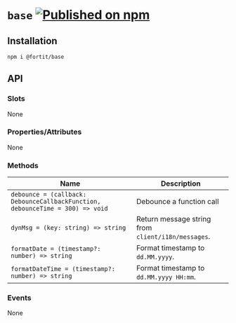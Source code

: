 # `base` [![Published on npm](https://img.shields.io/npm/v/@fortit/base.svg)](https://www.npmjs.com/package/@fortit/base)

## Installation

```sh
npm i @fortit/base
```

## API

### Slots

None

### Properties/Attributes

None

### Methods

| Name                                                                          | Description                                        |
| ----------------------------------------------------------------------------- | -------------------------------------------------- |
| `debounce = (callback: DebounceCallbackFunction, debounceTime = 300) => void` | Debounce a function call                           |
| `dynMsg = (key: string) => string`                                            | Return message string from `client/i18n/messages`. |
| `formatDate = (timestamp?: number) => string`                                 | Format timestamp to `dd.MM.yyyy`.                  |
| `formatDateTime = (timestamp?: number) => string`                             | Format timestamp to `dd.MM.yyyy HH:mm`.            |

### Events

None
